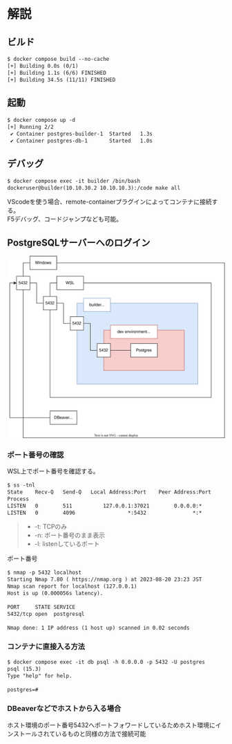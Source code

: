 # 解説

## ビルド

```console
$ docker compose build --no-cache
[+] Building 0.0s (0/1)
[+] Building 1.1s (6/6) FINISHED
[+] Building 34.5s (11/11) FINISHED
```

## 起動

```console
$ docker compose up -d
[+] Running 2/2
 ✔ Container postgres-builder-1  Started   1.3s
 ✔ Container postgres-db-1       Started   1.0s
```

## デバッグ

```console
$ docker compose exec -it builder /bin/bash
dockeruser@builder(10.10.30.2 10.10.10.3):/code make all
```

VScodeを使う場合、remote-containerプラグインによってコンテナに接続する。  
F5デバッグ、コードジャンプなども可能。

## PostgreSQLサーバーへのログイン

![network](./doc/img/network.drawio.svg)

### ポート番号の確認

WSL上でポート番号を確認する。

```console
$ ss -tnl
State    Recv-Q   Send-Q   Local Address:Port    Peer Address:Port   Process
LISTEN   0        511          127.0.0.1:37021        0.0.0.0:*             
LISTEN   0        4096                 *:5432               *:*             
```

> - -t: TCPのみ
> - -n: ポート番号のまま表示
> - -l: listenしているポート

ポート番号

```console
$ nmap -p 5432 localhost
Starting Nmap 7.80 ( https://nmap.org ) at 2023-08-20 23:23 JST
Nmap scan report for localhost (127.0.0.1)
Host is up (0.000056s latency).

PORT     STATE SERVICE
5432/tcp open  postgresql

Nmap done: 1 IP address (1 host up) scanned in 0.02 seconds
```

### コンテナに直接入る方法

```console
$ docker compose exec -it db psql -h 0.0.0.0 -p 5432 -U postgres
psql (15.3)
Type "help" for help.

postgres=#
```

### DBeaverなどでホストから入る場合

ホスト環境のポート番号5432へポートフォワードしているためホスト環境にインストールされているものと同様の方法で接続可能
